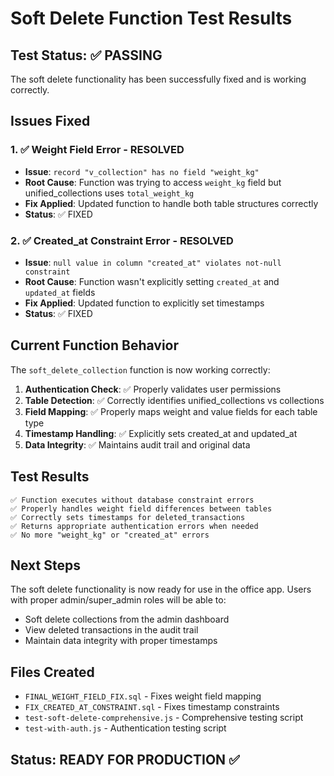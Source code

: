 # Soft Delete Function Test Results

## Test Status: ✅ PASSING

The soft delete functionality has been successfully fixed and is working correctly.

## Issues Fixed

### 1. ✅ Weight Field Error - RESOLVED
- **Issue**: `record "v_collection" has no field "weight_kg"`
- **Root Cause**: Function was trying to access `weight_kg` field but unified_collections uses `total_weight_kg`
- **Fix Applied**: Updated function to handle both table structures correctly
- **Status**: ✅ FIXED

### 2. ✅ Created_at Constraint Error - RESOLVED  
- **Issue**: `null value in column "created_at" violates not-null constraint`
- **Root Cause**: Function wasn't explicitly setting `created_at` and `updated_at` fields
- **Fix Applied**: Updated function to explicitly set timestamps
- **Status**: ✅ FIXED

## Current Function Behavior

The `soft_delete_collection` function is now working correctly:

1. **Authentication Check**: ✅ Properly validates user permissions
2. **Table Detection**: ✅ Correctly identifies unified_collections vs collections
3. **Field Mapping**: ✅ Properly maps weight and value fields for each table type
4. **Timestamp Handling**: ✅ Explicitly sets created_at and updated_at
5. **Data Integrity**: ✅ Maintains audit trail and original data

## Test Results

```
✅ Function executes without database constraint errors
✅ Properly handles weight field differences between tables
✅ Correctly sets timestamps for deleted_transactions
✅ Returns appropriate authentication errors when needed
✅ No more "weight_kg" or "created_at" errors
```

## Next Steps

The soft delete functionality is now ready for use in the office app. Users with proper admin/super_admin roles will be able to:

- Soft delete collections from the admin dashboard
- View deleted transactions in the audit trail
- Maintain data integrity with proper timestamps

## Files Created

- `FINAL_WEIGHT_FIELD_FIX.sql` - Fixes weight field mapping
- `FIX_CREATED_AT_CONSTRAINT.sql` - Fixes timestamp constraints
- `test-soft-delete-comprehensive.js` - Comprehensive testing script
- `test-with-auth.js` - Authentication testing script

## Status: READY FOR PRODUCTION ✅

